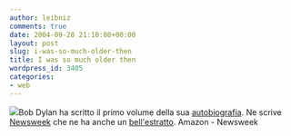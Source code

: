 ```yaml
---
author: leibniz
comments: true
date: 2004-09-28 21:10:08+00:00
layout: post
slug: i-was-so-much-older-then
title: I was so much older then
wordpress_id: 3405
categories:
- web
---
```


![](http://images.amazon.com/images/P/0743228154.01.LZZZZZZZ.jpg)Bob Dylan ha scritto il primo volume della sua [autobiografia](http://www.amazon.com/exec/obidos/ASIN/0743228154/ref=nosim/edazzlenet-20/002-7849140-8713615?dev-t=DRMCNRTARZTIR). Ne scrive [Newsweek](http://msnbc.msn.com/id/6100668/site/newsweek/) che ne ha anche un [bell'estratto](http://msnbc.msn.com/id/6099172/site/newsweek/).
Amazon - Newsweek
